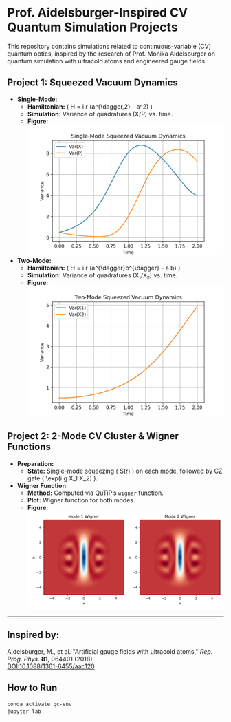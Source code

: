 # Prof. Aidelsburger-Inspired CV Quantum Simulation Projects

This repository contains simulations related to continuous-variable (CV) quantum optics, inspired by the research of Prof. Monika Aidelsburger on quantum simulation with ultracold atoms and engineered gauge fields.

## Project 1: Squeezed Vacuum Dynamics

- **Single-Mode:**  
  - **Hamiltonian:** \( H = i r (a^{\dagger\,2} - a^2) \)
  - **Simulation:** Variance of quadratures (X/P) vs. time.
  - **Figure:** ![single_mode_squeezing](single_mode_squeezing.png)
- **Two-Mode:**  
  - **Hamiltonian:** \( H = i r (a^{\dagger}b^{\dagger} - a b) \)
  - **Simulation:** Variance of quadratures (X₁/X₂) vs. time.
  - **Figure:** ![two_mode_squeezing](two_mode_squeezing.png)

## Project 2: 2-Mode CV Cluster & Wigner Functions

- **Preparation:**  
  - **State:** Single-mode squeezing \( S(r) \) on each mode, followed by CZ gate \( \exp(i g X_1 X_2) \).
- **Wigner Function:**  
  - **Method:** Computed via QuTiP’s `wigner` function.
  - **Plot:** Wigner function for both modes.
  - **Figure:** ![wigner_cluster_modes](wigner_cluster_modes.png)

---

## **Inspired by:**  
Aidelsburger, M., et al. "Artificial gauge fields with ultracold atoms," *Rep. Prog. Phys.* **81**, 064401 (2018).  
[DOI:10.1088/1361-6455/aac120](https://doi.org/10.1088/1361-6455/aac120)

## How to Run
```bash
conda activate qc-env
jupyter lab

